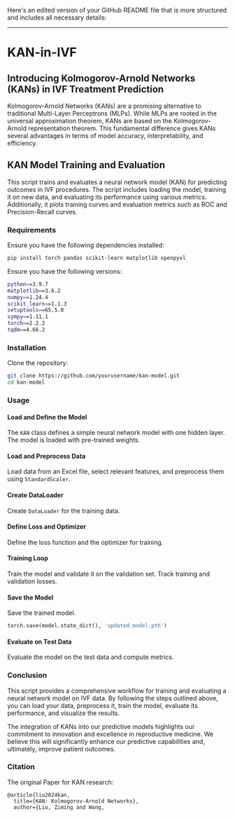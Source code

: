 Here's an edited version of your GitHub README file that is more structured and includes all necessary details:

---

# KAN-in-IVF

## Introducing Kolmogorov-Arnold Networks (KANs) in IVF Treatment Prediction

Kolmogorov-Arnold Networks (KANs) are a promising alternative to traditional Multi-Layer Perceptrons (MLPs). While MLPs are rooted in the universal approximation theorem, KANs are based on the Kolmogorov-Arnold representation theorem. This fundamental difference gives KANs several advantages in terms of model accuracy, interpretability, and efficiency.

## KAN Model Training and Evaluation

This script trains and evaluates a neural network model (KAN) for predicting outcomes in IVF procedures. The script includes loading the model, training it on new data, and evaluating its performance using various metrics. Additionally, it plots training curves and evaluation metrics such as ROC and Precision-Recall curves.

### Requirements

Ensure you have the following dependencies installed:

```bash
pip install torch pandas scikit-learn matplotlib openpyxl
```

Ensure you have the following versions:

```bash
python==3.9.7
matplotlib==3.6.2
numpy==1.24.4
scikit_learn==1.1.3
setuptools==65.5.0
sympy==1.11.1
torch==2.2.2
tqdm==4.66.2
```

### Installation

Clone the repository:

```bash
git clone https://github.com/yourusername/kan-model.git
cd kan-model
```

### Usage

#### Load and Define the Model

The `KAN` class defines a simple neural network model with one hidden layer. The model is loaded with pre-trained weights.

#### Load and Preprocess Data

Load data from an Excel file, select relevant features, and preprocess them using `StandardScaler`.

#### Create DataLoader

Create `DataLoader` for the training data.

#### Define Loss and Optimizer

Define the loss function and the optimizer for training.

#### Training Loop

Train the model and validate it on the validation set. Track training and validation losses.

#### Save the Model

Save the trained model.

```python
torch.save(model.state_dict(), 'updated_model.pth')
```

#### Evaluate on Test Data

Evaluate the model on the test data and compute metrics.

### Conclusion

This script provides a comprehensive workflow for training and evaluating a neural network model on IVF data. By following the steps outlined above, you can load your data, preprocess it, train the model, evaluate its performance, and visualize the results.

The integration of KANs into our predictive models highlights our commitment to innovation and excellence in reproductive medicine. We believe this will significantly enhance our predictive capabilities and, ultimately, improve patient outcomes.

### Citation

The original Paper for KAN research:

```plaintext
@article{liu2024kan,
  title={KAN: Kolmogorov-Arnold Networks},
  author={Liu, Ziming and Wang,
